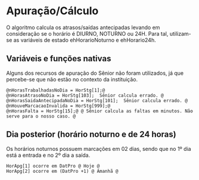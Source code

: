 # Apuração/Cálculo

O algoritmo calcula os atrasos/saídas antecipadas levando em consideração se o horário é DIURNO, NOTURNO ou 24H. Para tal, utilizam-se as variáveis de estado ehHorarioNoturno e ehHorario24h.

## Variáveis e funções nativas

Alguns dos recursos de apuração do Sênior não foram utilizados, já que percebe-se que não estão no contexto da instituição.
```
@nHorasTrabalhadasNoDia = HorStg[1];@ 
@nHorasAtrasoNoDia = HorStg[103];  Sênior calcula errado. @
@nHorasSaidaAntecipadaNoDia = HorStg[101];  Sênior calcula errado. @  
@nHouveMarcacaoInvalida = HorStg[999];@ 
@nHorasFalta = HorStg[15];@ @ Sênior calcula as faltas em minutos. Não serve para o nosso caso. @   
```         

## Dia posterior (horário noturno e de 24 horas)

Os horários noturnos possuem marcações em 02 dias, sendo que no 1º dia está a entrada e no 2º dia a saída.
```
HorApg[1] ocorre em DatPro @ Hoje @
HorApg[2] ocorre em (DatPro +1) @ Amanhã @
``` 

